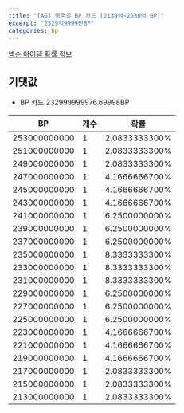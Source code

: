 ```yaml
---
title: "[AG] 행운의 BP 카드 (2130억~2530억 BP)"
excerpt: "2329억9999만BP"
categories: bp
---
```

[넥슨 아이템 확률 정보](http://iteminfo.nexon.com/probability/fo4?sn=7271)

## 기댓값
  - BP 카드 232999999976.69998BP

|BP|개수|확률|
|---|---|---|
|253000000000|1|2.0833333300%|
|251000000000|1|2.0833333300%|
|249000000000|1|2.0833333300%|
|247000000000|1|4.1666666700%|
|245000000000|1|4.1666666700%|
|243000000000|1|4.1666666700%|
|241000000000|1|6.2500000000%|
|239000000000|1|6.2500000000%|
|237000000000|1|6.2500000000%|
|235000000000|1|8.3333333300%|
|233000000000|1|8.3333333300%|
|231000000000|1|8.3333333300%|
|229000000000|1|6.2500000000%|
|227000000000|1|6.2500000000%|
|225000000000|1|6.2500000000%|
|223000000000|1|4.1666666700%|
|221000000000|1|4.1666666700%|
|219000000000|1|4.1666666700%|
|217000000000|1|2.0833333300%|
|215000000000|1|2.0833333300%|
|213000000000|1|2.0833333300%|

